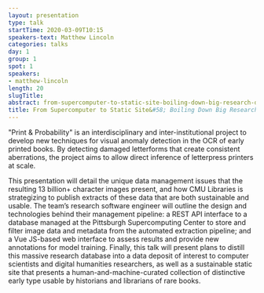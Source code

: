 ```yaml
---
layout: presentation
type: talk
startTime: 2020-03-09T10:15
speakers-text: Matthew Lincoln
categories: talks
day: 1
group: 1
spot: 1
speakers:
- matthew-lincoln
length: 20
slugTitle:
abstract: from-supercomputer-to-static-site-boiling-down-big-research-data-for-preservation-and-usability
title: From Supercomputer to Static Site&#58; Boiling Down Big Research Data for Preservation and Usability
---
```

"Print & Probability" is an interdisciplinary and inter-institutional project to develop new techniques for visual anomaly detection in the OCR of early printed books. By detecting damaged letterforms that create consistent aberrations, the project aims to allow direct inference of letterpress printers at scale.

This presentation will detail the unique data management issues that the resulting 13 billion+ character images present, and how CMU Libraries is strategizing to publish extracts of these data that are both sustainable and usable. The team’s research software engineer will outline the design and technologies behind their management pipeline: a REST API interface to a database managed at the Pittsburgh Supercomputing Center to store and filter image data and metadata from the automated extraction pipeline; and a Vue JS-based web interface to assess results and provide new annotations for model training. Finally, this talk will present plans to distill this massive research database into a data deposit of interest to computer scientists and digital humanities researchers, as well as a sustainable static site that presents a human-and-machine-curated collection of distinctive early type usable by historians and librarians of rare books.

